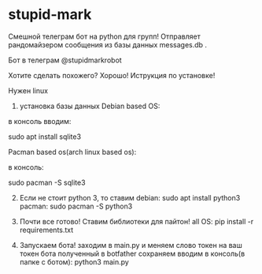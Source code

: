 # stupid-mark
Смешной телеграм бот на python для групп! Отправляет рандомайзером сообщения из базы данных messages.db . 


Бот в телеграм @stupidmarkrobot 

Хотите сделать похожего? Хорошо! Иструкция по установке!

Нужен linux

1. установка базы данных 
Debian based OS:

в консоль вводим:

sudo apt install sqlite3

Pacman based os(arch linux based os):

в консоль:

sudo pacman -S sqlite3

2. Если не стоит python 3, то ставим
debian:
sudo apt install python3
pacman:
sudo pacman -S python3

3.  Почти все готово! Ставим библиотеки для пайтон!
all OS:
pip install -r requirements.txt

4. Запускаем бота!
заходим в main.py и меняем слово токен на ваш токен бота полученный в botfather
сохраняем
вводим в консоль(в папке с ботом):
python3 main.py
